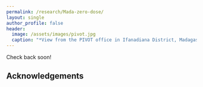 ```yaml
---
permalink: /research/Mada-zero-dose/
layout: single
author_profile: false
header:
  image: /assets/images/pivot.jpg
  caption: "*View from the PIVOT office in Ifanadiana District, Madagascar*"
---
```


Check back soon!


## Acknowledgements